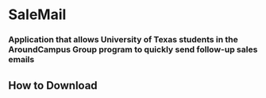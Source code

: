 # SaleMail
### Application that allows University of Texas students in the AroundCampus Group program to quickly send follow-up sales emails


## How to Download
